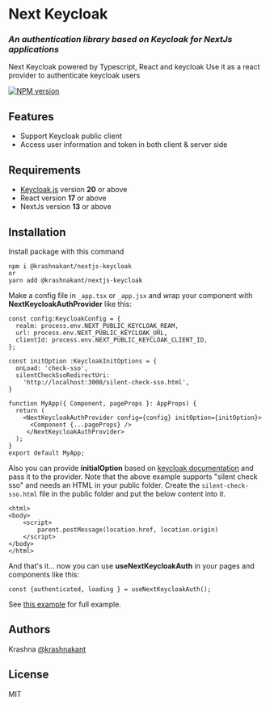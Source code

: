 # Next Keycloak

### _An authentication library based on Keycloak for NextJs applications_

Next Keycloak powered by Typescript, React and keycloak
Use it as a react provider to authenticate keycloak users

[![NPM version](https://img.shields.io/badge/npm-v2.0.0-blue)]()

## Features

- Support Keycloak public client
- Access user information and token in both client & server side

## Requirements

- [Keycloak.js](https://www.npmjs.com/package/keycloak-js) version **20** or above
- React version **17** or above
- NextJs version **13** or above

## Installation

Install package with this command

```shell
npm i @krashnakant/nextjs-keycloak
or
yarn add @krashnakant/nextjs-keycloak
```

Make a config file in `_app.tsx` or `_app.jsx` and wrap your component with **NextKeycloakAuthProvider** like this:

```shell
const config:KeycloakConfig = {
  realm: process.env.NEXT_PUBLIC_KEYCLOAK_REAM,
  url: process.env.NEXT_PUBLIC_KEYCLOAK_URL,
  clientId: process.env.NEXT_PUBLIC_KEYCLOAK_CLIENT_ID,
};

const initOption :KeycloakInitOptions = {
  onLoad: 'check-sso',
  silentCheckSsoRedirectUri:
    'http://localhost:3000/silent-check-sso.html',
}

function MyApp({ Component, pageProps }: AppProps) {
  return (
    <NextKeycloakAuthProvider config={config} initOption={initOption}>
      <Component {...pageProps} />
     </NextKeycloakAuthProvider>
  );
}
export default MyApp;
```

Also you can provide **initialOption** based on [keycloak documentation](https://www.keycloak.org/docs/latest/securing_apps/index.html#_javascript_adapter) and pass it to the provider. Note that the above example supports "silent check sso" and needs an HTML in your public folder. Create the `silent-check-sso.html` file in the public folder and put the below content into it.

```shell
<html>
<body>
    <script>
        parent.postMessage(location.href, location.origin)
    </script>
</body>
</html>
```

And that's it... now you can use **useNextKeycloakAuth** in your pages and components like this:

```shell
const {authenticated, loading } = useNextKeycloakAuth();
```

See [this example](https://github.com/krashnakant/nextjs-keycloak/tree/main/example) for full example.

## Authors

Krashna [@krashnakant](https://github.com/krashnakant/nextjs-keycloak)

## License

MIT
